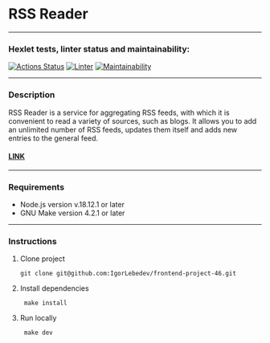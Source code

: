 # RSS Reader

---

### Hexlet tests, linter status and maintainability:
[![Actions Status](https://github.com/IgorLebedev/frontend-project-11/workflows/hexlet-check/badge.svg)](https://github.com/IgorLebedev/frontend-project-11/actions)
[![Linter](https://github.com/IgorLebedev/frontend-project-11/actions/workflows/main.yml/badge.svg)](https://github.com/IgorLebedev/frontend-project-11/actions/workflows/main.yml)
[![Maintainability](https://api.codeclimate.com/v1/badges/9b075be8f87aa760f823/maintainability)](https://codeclimate.com/github/IgorLebedev/frontend-project-11/maintainability)

---
### Description

 RSS Reader is a service for aggregating RSS feeds, with which it is convenient to read a variety of sources, such as blogs. It allows you to add an unlimited number of RSS feeds, updates them itself and adds new entries to the general feed.

 #### [LINK](https://rss-aggregator-dusky.vercel.app/)

 ---

 ### Requirements

 * Node.js version v.18.12.1 or later
 * GNU Make version 4.2.1 or later

 ---

 ### Instructions

 1. Clone project

        git clone git@github.com:IgorLebedev/frontend-project-46.git
2. Install dependencies

        make install
3. Run locally

        make dev
